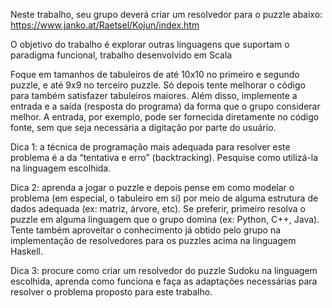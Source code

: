 Neste trabalho, seu grupo deverá criar um resolvedor para o puzzle abaixo:
https://www.janko.at/Raetsel/Kojun/index.htm

O objetivo do trabalho é explorar outras linguagens que suportam o paradigma funcional, trabalho desenvolvido em Scala

Foque em tamanhos de tabuleiros de até 10x10 no primeiro e segundo puzzle, e até 9x9 no terceiro puzzle. Só depois tente melhorar o código para também satisfazer tabuleiros maiores. Além disso, implemente a entrada e a saída (resposta do programa) da forma que o grupo considerar melhor. A entrada, por exemplo, pode ser fornecida diretamente no código fonte, sem que seja necessária a digitação por parte do usuário.

Dica 1: a técnica de programação mais adequada para resolver este problema é a da “tentativa e erro” (backtracking). Pesquise como utilizá-la na linguagem escolhida.

Dica 2: aprenda a jogar o puzzle e depois pense em como modelar o problema (em especial, o tabuleiro em si) por meio de alguma estrutura de dados adequada (ex: matriz, árvore, etc). Se preferir, primeiro resolva o puzzle em alguma linguagem que o grupo domina (ex: Python, C++, Java). Tente também aproveitar o conhecimento já obtido pelo grupo na implementação de resolvedores para os puzzles acima na linguagem Haskell.

Dica 3: procure como criar um resolvedor do puzzle Sudoku na linguagem escolhida, aprenda como funciona e faça as adaptações necessárias para resolver o problema proposto para este trabalho.
